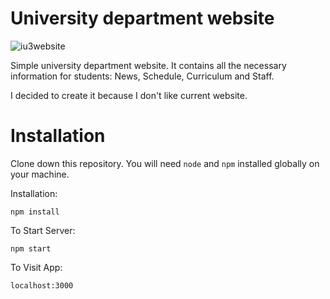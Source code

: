 # University department website

![iu3website](https://user-images.githubusercontent.com/31049754/158244568-bc877946-03dc-459d-9323-97070fe2d26f.gif)

Simple university department website. It contains all the necessary information for students: News, Schedule, Curriculum and Staff.

I decided to create it because I don't like current website.

# Installation

Clone down this repository. You will need `node` and `npm` installed globally on your machine.  

Installation:

`npm install`   

To Start Server:

`npm start`  

To Visit App:

`localhost:3000`
